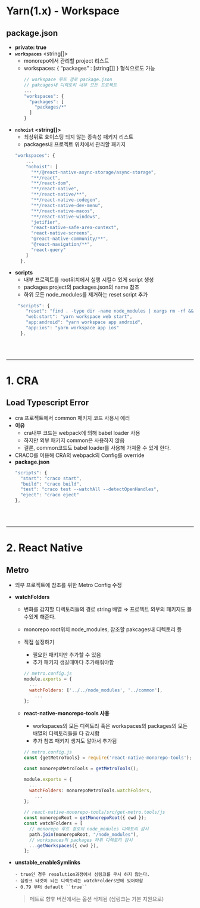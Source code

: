 # Yarn(1.x) - Workspace

## package.json

- **private: true**
- **`workspaces`** <string[]>
  - monorepo에서 관리할 project 리스트
  - workspaces: { “packages” : [string[]] } 형식으로도 가능
    ```jsx
    // workspace 루트 경로 package.json
    // pakcages내 디렉토리 내부 모든 프로젝트
    ...
    "workspaces": {
      "packages": [
        "packages/*"
      ]
    }
    ```
- **`nohoist` <string[]>**
  - 최상위로 호이스팅 되지 않는 종속성 패키지 리스트
  - packages내 프로젝트 위치에서 관리할 패키지
  ```jsx
  "workspaces": {
      ...
      "nohoist": [
        "**/@react-native-async-storage/async-storage",
        "**/react",
        "**/react-dom",
        "**/react-native",
        "**/react-native/**",
        "**/react-native-codegen",
        "**/react-native-dev-menu",
        "**/react-native-macos",
        "**/react-native-windows",
        "jetifier",
        "react-native-safe-area-context",
        "react-native-screens",
        "@react-native-community/**",
        "@react-navigation/**",
        "react-query"
      ]
    },
  ```
- **scripts**
  - 내부 프로젝트를 root위치에서 실행 시킬수 있게 script 생성
  - packages project의 packages.json의 name 참조
  - 하위 모든 node_modules를 제거하는 reset script 추가
  ```jsx
   "scripts": {
      "reset": "find . -type dir -name node_modules | xargs rm -rf && rm -rf yarn.lock",
      "web:start": "yarn workspace web start",
      "app:android": "yarn workspace app android",
      "app:ios": "yarn workspace app ios"
    },
  ```

<br/>
<br/>

---

# 1. CRA

## Load Typescript Error

- cra 프로젝트에서 common 패키지 코드 사용시 에러
- **이유**
  - cra내부 코드는 webpack에 의해 babel loader 사용
  - 하지만 외부 패키지 common은 사용하지 않음
  - 결론, common코드도 babel loader를 사용해 가져올 수 있게 한다.
- CRACO를 이용해 CRA의 webpack의 Config를 override
- **package.json**
  ```jsx
  "scripts": {
    "start": "craco start",
    "build": "craco build",
    "test": "craco test --watchAll --detectOpenHandles",
    "eject": "craco eject"
  },
  ```

<br/>
<br/>

---

# 2. React Native

## Metro

- 외부 프로젝트에 참조를 위한 Metro Config 수정
- **watchFolders**

  - 변화를 감지할 디렉토리들의 경로 string 배열 ⇒ 프로젝트 외부의 패키지도 볼수있게 해준다.
  - monorepo root위치 node_modules, 참조할 pakcages내 디렉토리 등
  - 직접 설정하기

    - 필요한 패키지만 추가할 수 있음
    - 추가 패키지 생길때마다 추가해줘야함

    ```jsx
    // metro.config.js
    module.exports = {
      ...
      watchFolders: ['../../node_modules', '../common'],
    	...
    };

    ```

  - **react-native-monorepo-tools 사용**

    - workspaces의 모든 디렉토리 혹은 workspaces의 packages의 모든 배열의 디렉토리들을 다 감시함
    - 추가 참조 패키지 생겨도 알아서 추가됨

    ```jsx
    // metro.config.js
    const {getMetroTools} = require('react-native-monorepo-tools');

    const monorepoMetroTools = getMetroTools();

    module.exports = {
      ...
      watchFolders: monorepoMetroTools.watchFolders,
    	...
    };

    ```

    ```jsx
    // react-native-monorepo-tools/src/get-metro.tools/js
    const monorepoRoot = getMonorepoRoot({ cwd });
    const watchFolders = [
      // monorepo 루트 경로의 node_modules 디렉토리 감시
      path.join(monorepoRoot, "/node_modules"),
      // workspaces의 packages 하위 디렉토리 감시
      ...getWorkspaces({ cwd }),
    ];
    ```

- **unstable_enableSymlinks**

      - true인 경우 resolution과정에서 심링크를 무시 하지 않는다.
      - 심링크 타겟이 되는 디렉토리는 watchFolders안에 있어야함
      - 0.79 부터 default ``true``

  > 메트로 향후 버전에서는 옵션 삭제됨 (심링크는 기본 지원으로)
